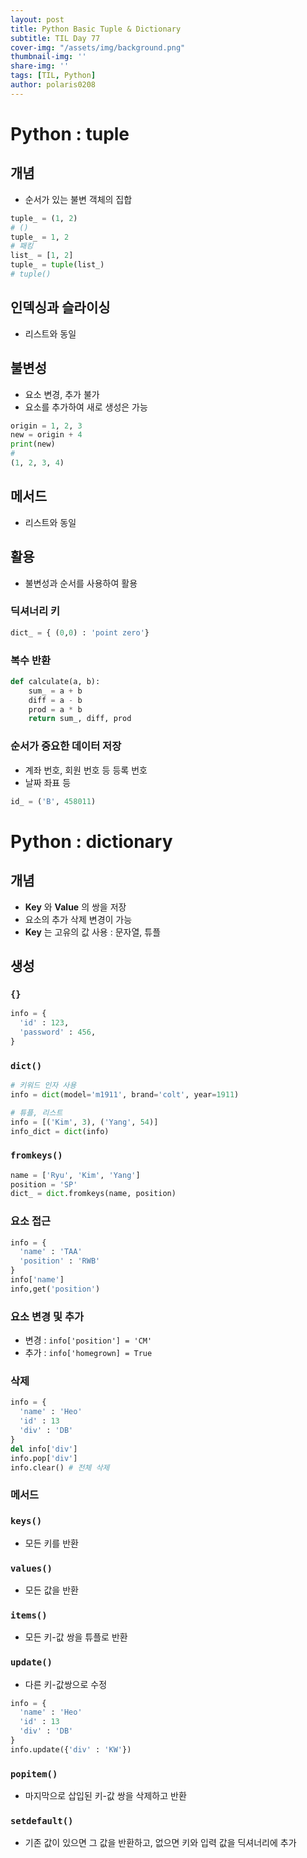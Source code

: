 ```yaml
---
layout: post
title: Python Basic Tuple & Dictionary
subtitle: TIL Day 77
cover-img: "/assets/img/background.png"
thumbnail-img: ''
share-img: ''
tags: [TIL, Python]
author: polaris0208
---
```


# Python : tuple

## 개념
- 순서가 있는 불변 객체의 집합

```py
tuple_ = (1, 2)
# ()
tuple_ = 1, 2 
# 패킹
list_ = [1, 2]
tuple_ = tuple(list_)
# tuple()
```

## 인덱싱과 슬라이싱
- 리스트와 동일

## 불변성
- 요소 변경, 추가 불가
- 요소를 추가하여 새로 생성은 가능

```py
origin = 1, 2, 3
new = origin + 4
print(new)
# 
(1, 2, 3, 4)
```

## 메서드
- 리스트와 동일

## 활용
- 불변성과 순서를 사용하여 활용

### 딕셔너리 키

```py
dict_ = { (0,0) : 'point zero'}
```

### 복수 반환

```py
def calculate(a, b):
    sum_ = a + b
    diff = a - b
    prod = a * b
    return sum_, diff, prod
```

### 순서가 중요한 데이터 저장
- 계좌 번호, 회원 번호 등 등록 번호
- 날짜 좌표 등

```py
id_ = ('B', 458011)
```

# Python : dictionary

## 개념
- **Key** 와 **Value** 의 쌍을 저장
- 요소의 추가 삭제 변경이 가능
- **Key** 는 고유의 값 사용 : 문자열, 튜플

## 생성

### `{}`

```py
info = {
  'id' : 123,
  'password' : 456,
}
```

### `dict()`

```py
# 키워드 인자 사용
info = dict(model='m1911', brand='colt', year=1911)

# 튜플, 리스트
info = [('Kim', 3), ('Yang', 54)]
info_dict = dict(info)
```

### `fromkeys()`

```py
name = ['Ryu', 'Kim', 'Yang']
position = 'SP'
dict_ = dict.fromkeys(name, position)
```

### 요소 접근

```py
info = {
  'name' : 'TAA'
  'position' : 'RWB'
}
info['name']
info,get('position')
```

### 요소 변경 및 추가
- 변경 : `info['position'] = 'CM'`
- 추가 : `info['homegrown] = True`

### 삭제

```py
info = {
  'name' : 'Heo'
  'id' : 13
  'div' : 'DB'
}
del info['div']
info.pop['div']
info.clear() # 전체 삭제
```

### 메서드

### `keys()`
- 모든 키를 반환

### `values()`
- 모든 값을 반환

### `items()`
- 모든 키-값 쌍을 튜플로 반환

### `update()`
- 다른 키-값쌍으로 수정

```python
info = {
  'name' : 'Heo'
  'id' : 13
  'div' : 'DB'
}
info.update({'div' : 'KW'})
```

### `popitem()`
- 마지막으로 삽입된 키-값 쌍을 삭제하고 반환

### `setdefault()`
- 기존 값이 있으면 그 값을 반환하고, 없으면 키와 입력 값을 딕셔너리에 추가